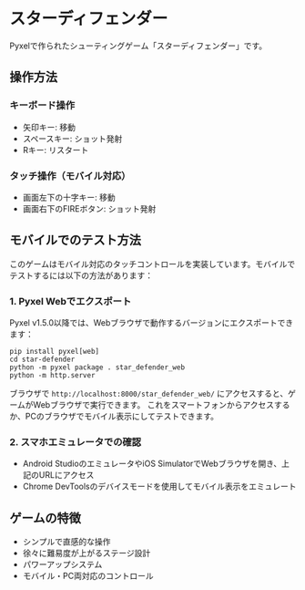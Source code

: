 # スターディフェンダー

Pyxelで作られたシューティングゲーム「スターディフェンダー」です。

## 操作方法

### キーボード操作
- 矢印キー: 移動
- スペースキー: ショット発射
- Rキー: リスタート

### タッチ操作（モバイル対応）
- 画面左下の十字キー: 移動
- 画面右下のFIREボタン: ショット発射

## モバイルでのテスト方法

このゲームはモバイル対応のタッチコントロールを実装しています。モバイルでテストするには以下の方法があります：

### 1. Pyxel Webでエクスポート
Pyxel v1.5.0以降では、Webブラウザで動作するバージョンにエクスポートできます：

```
pip install pyxel[web]
cd star-defender
python -m pyxel package . star_defender_web
python -m http.server
```

ブラウザで `http://localhost:8000/star_defender_web/` にアクセスすると、ゲームがWebブラウザで実行できます。
これをスマートフォンからアクセスするか、PCのブラウザでモバイル表示にしてテストできます。

### 2. スマホエミュレータでの確認
- Android StudioのエミュレータやiOS SimulatorでWebブラウザを開き、上記のURLにアクセス
- Chrome DevToolsのデバイスモードを使用してモバイル表示をエミュレート

## ゲームの特徴
- シンプルで直感的な操作
- 徐々に難易度が上がるステージ設計
- パワーアップシステム
- モバイル・PC両対応のコントロール 